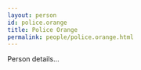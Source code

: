 ```yaml
---
layout: person
id: police.orange
title: Police Orange
permalink: people/police.orange.html
---
```


Person details...